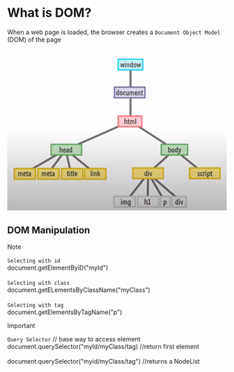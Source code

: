 # What is DOM?
When a web page is loaded, the browser creates a `Document Object Model` (DOM) of the page

![DOM image](1.png) 

## DOM Manipulation

>[!Note]
>`Selecting with id` <br>
>document.getElementByiD("myId") <br> <br>
>`Selecting with class` <br>
>document.getELementsByClassName("myClass") <br> <br>
>`Selecting with tag` <br>
>document.getElementsByTagName("p") <br>

>[!IMPORTANT]
>`Query Selector` // base way to access element <br> 
>document.querySelector("myId/myClass/tag)
>//return first element <br> <br>
>document.querySelector("myid/myClass/tag") 
>//returns a NodeList



